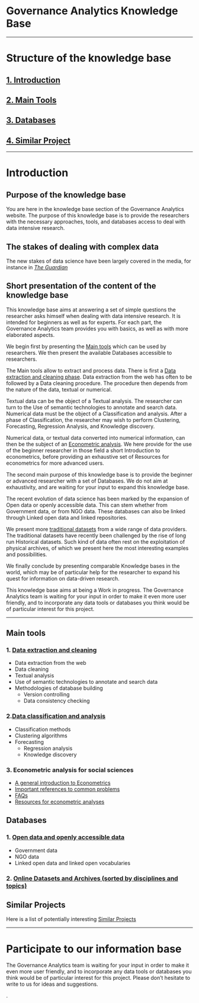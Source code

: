 # Governance Analytics Knowledge Base

************************************************

# Structure of the knowledge base
## [1. Introduction](#Introduction)

## [2. Main Tools](#Maintools)

## [3. Databases](#Databases)

## [4. Similar Project](#Similar-Projects)

*******************************************************************

# <a name="Introduction"></a>Introduction

## Purpose of the knowledge base

You are here in the knowledge base section of the Governance Analytics website. The purpose of this knowledge base is to provide the researchers with the necessary approaches, tools, and databases access to deal with data intensive research.

## The stakes of dealing with complex data

The new stakes of data science have been largely covered in the media, for instance in [*The Guardian*](https://t.co/redirect?url=https%3A%2F%2Ft.co%2FyaFLyVMNiw%3Fcn%3DZmF2b3JpdGU%253D&t=1&cn=ZmF2b3JpdGU%3D&sig=00bd3675233992697b18416eb086e4a289175c34&iid=e9ab64b5e67a4772bdd1af48c187e523&uid=341919589&nid=5+262) 

## Short presentation of the content of the knowledge base

This knowledge base aims at answering a set of simple questions the researcher asks himself when dealing with data intensive research. It is intended for beginners as well as for experts. For each part, the Governance Analytics team provides you with basics, as well as with more elaborated aspects. 

We begin first by presenting the [Main tools](#Maintools) which can be used by researchers. We then present the available Databases accessible to researchers. 

The Main tools allow to extract and process data. There is first a [Data extraction and cleaning phase](#first). Data extraction from the web has often to be followed by a Data cleaning procedure. The procedure then depends from the nature of the data, textual or numerical. 

Textual data can be the object of a Textual analysis. The researcher can turn to the Use of semantic technologies to annotate and search data. Numerical data must be the object of a Classification and analysis. After a phase of Classification, the researcher may wish to perform Clustering, Forecasting, Regression Analysis, and Knowledge discovery.

Numerical data, or textual data converted into numerical information, can then be the subject of an [Econometric analysis](#third). We here provide for the use of the beginner researcher in those field a short Introduction to econometrics, before providing an exhaustive set of Resources for econometrics for more advanced users.

The second main purpose of this knowledge base is to provide the beginner or advanced researcher with a set of Databases. We do not aim at exhaustivity, and are waiting for your input to expand this knowledge base.

The recent evolution of data science has been marked by the expansion of Open data or openly accessible data. This can stem whether from Government data, or from NGO data. These databases can also be linked through Linked open data and linked repositories.

We present more [traditional datasets](#Databases) from a wide range of data providers. The traditional datasets have recently been challenged by the rise of long run Historical datasets. Such kind of data often rest on the exploitation of physical archives, of which we present here the most interesting examples and possibilities.

We finally conclude by presenting comparable Knowledge bases in the world, which may be of particular help for the researcher to expand his quest for information on data-driven research.

This knowledge base aims at being a Work in progress. The Governance Analytics team is waiting for your input in order to make it even more user friendly, and to incorporate any data tools or databases you think would be of particular interest for this project.

************************************************************************

##  <a name="Maintools"></a>Main tools 
    
### <a name="first"> 1. [Data extraction and cleaning](DataExtractionCleaning.md)</a> 
 * Data extraction from the web
 * Data cleaning
 * Textual analysis
 * Use of semantic technologies to annotate and search data
 * Methodologies of database building
    * Version controlling
    * Data consistency checking

### <a name="second"> 2.[Data classification and analysis](dataclasssificationanalysis.md)  </a> 
* Classification methods
* Clustering algorithms
* Forecasting
    * Regression analysis
    * Knowledge discovery
    
### <a name="third"> 3. Econometric analysis for social sciences</a>
* [A general introduction to Econometrics](introeconometrics.md)
* [Important references to common problems](importantreferences.md)
* [FAQs](faqeconometrics.md)
* [Resources for econometric analyses](resourceseconometrics.md)


##  <a name="Databases"></a>Databases 


### 1. [Open data and openly accessible data](OpenDataOpenAccessData.md)
* Government data
* NGO data
* Linked open data and linked open vocabularies 

### 2. [Online Datasets and Archives (sorted by disciplines and topics) ](Databases.md)


## <a name="Similar-Projects"> </a>Similar Projects 

Here is a list of potentially interesting [Similar Projects](SimilarInitiatives.md)  



**************************************************************************************

# Participate to our information base

The Governance Analytics team is waiting for your input in order to make it even more user friendly, and to incorporate any data tools or databases you think would be of particular interest for this project. Please don’t hesitate to write to us for ideas and suggestions.


.